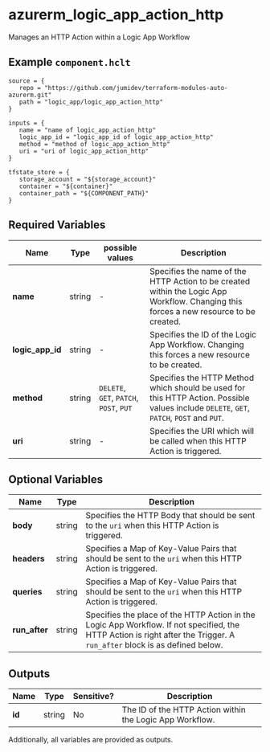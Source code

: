 # azurerm_logic_app_action_http

Manages an HTTP Action within a Logic App Workflow

## Example `component.hclt`

```hcl
source = {
   repo = "https://github.com/jumidev/terraform-modules-auto-azurerm.git"   
   path = "logic_app/logic_app_action_http"   
}

inputs = {
   name = "name of logic_app_action_http"   
   logic_app_id = "logic_app_id of logic_app_action_http"   
   method = "method of logic_app_action_http"   
   uri = "uri of logic_app_action_http"   
}

tfstate_store = {
   storage_account = "${storage_account}"   
   container = "${container}"   
   container_path = "${COMPONENT_PATH}"   
}

```

## Required Variables

| Name | Type |  possible values |  Description |
| ---- | --------- |  ----------- | ----------- |
| **name** | string |  -  |  Specifies the name of the HTTP Action to be created within the Logic App Workflow. Changing this forces a new resource to be created. | 
| **logic_app_id** | string |  -  |  Specifies the ID of the Logic App Workflow. Changing this forces a new resource to be created. | 
| **method** | string |  `DELETE`, `GET`, `PATCH`, `POST`, `PUT`  |  Specifies the HTTP Method which should be used for this HTTP Action. Possible values include `DELETE`, `GET`, `PATCH`, `POST` and `PUT`. | 
| **uri** | string |  -  |  Specifies the URI which will be called when this HTTP Action is triggered. | 

## Optional Variables

| Name | Type |  Description |
| ---- | --------- |  ----------- |
| **body** | string |  Specifies the HTTP Body that should be sent to the `uri` when this HTTP Action is triggered. | 
| **headers** | string |  Specifies a Map of Key-Value Pairs that should be sent to the `uri` when this HTTP Action is triggered. | 
| **queries** | string |  Specifies a Map of Key-Value Pairs that should be sent to the `uri` when this HTTP Action is triggered. | 
| **run_after** | string |  Specifies the place of the HTTP Action in the Logic App Workflow. If not specified, the HTTP Action is right after the Trigger. A `run_after` block is as defined below. | 



## Outputs

| Name | Type | Sensitive? | Description |
| ---- | ---- | --------- | --------- |
| **id** | string | No  | The ID of the HTTP Action within the Logic App Workflow. | 

Additionally, all variables are provided as outputs.
